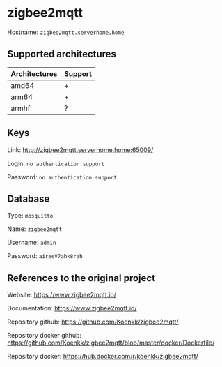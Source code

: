# zigbee2mqtt
Hostname: `zigbee2mqtt.serverhome.home`

## Supported architectures
| Architectures | Support |
| :------------ | :------ |
| amd64         | +       |
| arm64         | +       |
| armhf         | ?       |

## Keys
Link: http://zigbee2mqtt.serverhome.home:65009/

Login: `no authentication support`

Password: `no authentication support`

## Database
Type: `mosquitto`

Name: `zigbee2mqtt`

Username: `admin`

Password: `aireeV7ahk8rah`

## References to the original project
Website: https://www.zigbee2mqtt.io/

Documentation: https://www.zigbee2mqtt.io/

Repository github: https://github.com/Koenkk/zigbee2mqtt/

Repository docker github: https://github.com/Koenkk/zigbee2mqtt/blob/master/docker/Dockerfile/

Repository docker: https://hub.docker.com/r/koenkk/zigbee2mqtt/